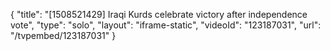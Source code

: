 {
    "title": "[1508521429] Iraqi Kurds celebrate victory after independence vote",
    "type": "solo",
    "layout": "iframe-static",
    "videoId": "123187031",
    "url": "\/tvpembed\/123187031"
}